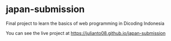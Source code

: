 # japan-submission
Final project to learn the basics of web programming in Dicoding Indonesia

You can see the live project at https://julianto08.github.io/japan-submission
